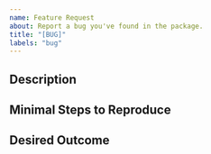 ```yaml
---
name: Feature Request
about: Report a bug you've found in the package.
title: "[BUG]"
labels: "bug"
---
```


## Description

<!-- Describe the bug here. Be sure to include:
- What you were trying to do.
- Which features / parts of the package you were using.
- What you expected to happen.
- What actually happened.
 -->

## Minimal Steps to Reproduce

<!-- If you can, please include here a minimal sequence of steps that will allow us to reproduce the bug. -->

## Desired Outcome

<!-- Describe what you think should be happening, or what you would like to happen, to fix this bug. -->
